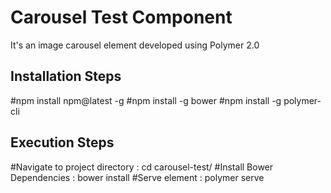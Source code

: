 
# Carousel Test Component

It's an image carousel element developed using Polymer 2.0

## Installation Steps

#npm install npm@latest -g
#npm install -g bower
#npm install -g polymer-cli

## Execution Steps

#Navigate to project directory : cd carousel-test/
#Install Bower Dependencies : bower install
#Serve element : polymer serve